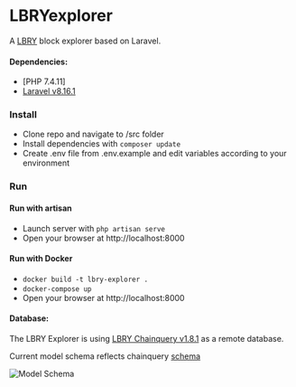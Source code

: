 # LBRYexplorer
A [LBRY](https://lbry.com) block explorer based on Laravel.

#### Dependencies:
* [PHP 7.4.11]
* [Laravel v8.16.1](https://laravel.com/docs/8.x)

### Install

* Clone repo and navigate to /src folder
* Install dependencies with `composer update`
* Create .env file from .env.example and edit variables according to your environment

### Run

#### Run with artisan
* Launch server with `php artisan serve`
* Open your browser at http://localhost:8000

#### Run with Docker
* `docker build -t lbry-explorer .`
* `docker-compose up`
* Open your browser at http://localhost:8000

#### Database:
The LBRY Explorer is using [LBRY Chainquery v1.8.1](https://github.com/lbryio/chainquery/releases/tag/v1.8.1) as a remote database.

Current model schema reflects chainquery [schema](https://github.com/lbryio/chainquery/blob/master/db/chainquery_schema.sql)

![Model Schema](https://spee.ch/@SK3LA:3/chainqueryschema2.svg)
